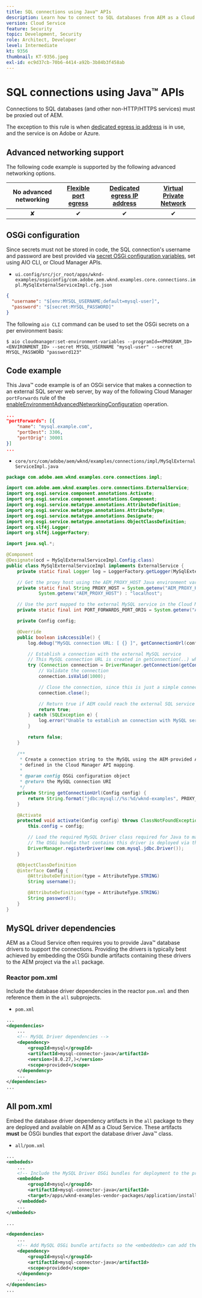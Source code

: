 ```yaml
---
title: SQL connections using Java™ APIs
description: Learn how to connect to SQL databases from AEM as a Cloud Service using Java™ SQL APIs and egress ports.
version: Cloud Service
feature: Security
topic: Development, Security
role: Architect, Developer
level: Intermediate
kt: 9356
thumbnail: KT-9356.jpeg
exl-id: ec9d37cb-70b6-4414-a92b-3b84b3f458ab
---
```

# SQL connections using Java™ APIs

Connections to SQL databases (and other non-HTTP/HTTPS services) must be proxied out of AEM.

The exception to this rule is when [dedicated egress ip address](../dedicated-egress-ip-address.md) is in use, and the service is on Adobe or Azure.

## Advanced networking support

The following code example is supported by the following advanced networking options.

| No advanced networking | [Flexible port egress](../flexible-port-egress.md) | [Dedicated egress IP address](../dedicated-egress-ip-address.md) | [Virtual Private Network](../vpn.md) |
|:-----:|:-----:|:------:|:---------:|
| &#10008; | &#10004; | &#10004; | &#10004; |

## OSGi configuration

Since secrets must not be stored in code, the SQL connection's username and password are best provided via [secret OSGi configuration variables](https://experienceleague.adobe.com/docs/experience-manager-cloud-service/implementing/deploying/configuring-osgi.html#secret-configuration-values), set using AIO CLI, or Cloud Manager APIs.

+ `ui.config/src/jcr_root/apps/wknd-examples/osgiconfig/com.adobe.aem.wknd.examples.core.connections.impl.MySqlExternalServiceImpl.cfg.json`

```json
{
  "username": "$[env:MYSQL_USERNAME;default=mysql-user]",
  "password": "$[secret:MYSQL_PASSWORD]"
}
```

The following `aio CLI` command can be used to set the OSGi secrets on a per environment basis:

```shell
$ aio cloudmanager:set-environment-variables --programId=<PROGRAM_ID> <ENVIRONMENT_ID> --secret MYSQL_USERNAME "mysql-user" --secret MYSQL_PASSWORD "password123"
```

## Code example

This Java™ code example is of an OSGi service that makes a connection to an external SQL server web server, by way of the following Cloud Manager `portForwards` rule of the [enableEnvironmentAdvancedNetworkingConfiguration](https://www.adobe.io/experience-cloud/cloud-manager/reference/api/#operation/enableEnvironmentAdvancedNetworkingConfiguration) operation.

```json
...
"portForwards": [{
    "name": "mysql.example.com",
    "portDest": 3306,
    "portOrig": 30001
}]
...
```

+ `core/src/com/adobe/aem/wknd/examples/connections/impl/MySqlExternalServiceImpl.java`

```java
package com.adobe.aem.wknd.examples.core.connections.impl;

import com.adobe.aem.wknd.examples.core.connections.ExternalService;
import org.osgi.service.component.annotations.Activate;
import org.osgi.service.component.annotations.Component;
import org.osgi.service.metatype.annotations.AttributeDefinition;
import org.osgi.service.metatype.annotations.AttributeType;
import org.osgi.service.metatype.annotations.Designate;
import org.osgi.service.metatype.annotations.ObjectClassDefinition;
import org.slf4j.Logger;
import org.slf4j.LoggerFactory;

import java.sql.*;

@Component
@Designate(ocd = MySqlExternalServiceImpl.Config.class)
public class MySqlExternalServiceImpl implements ExternalService {
    private static final Logger log = LoggerFactory.getLogger(MySqlExternalServiceImpl.class);

    // Get the proxy host using the AEM_PROXY_HOST Java environment variable provided by AEM as a Cloud Service
    private static final String PROXY_HOST = System.getenv("AEM_PROXY_HOST") != null ?
            System.getenv("AEM_PROXY_HOST") : "localhost";

    // Use the port mapped to the external MySQL service in the Cloud Manager API call
    private static final int PORT_FORWARDS_PORT_ORIG = System.getenv("AEM_PROXY_HOST") != null ? 30001 : 3306;

    private Config config;

    @Override
    public boolean isAccessible() {
        log.debug("MySQL connection URL: [ {} ]", getConnectionUrl(config));

        // Establish a connection with the external MySQL service
        // This MySQL connection URL is created in getConnection(..) which will use the AEM_PROXY_HOST is it exists, and the proxied port.
        try (Connection connection = DriverManager.getConnection(getConnectionUrl(config), config.username(), config.password())) {
            // Validate the connection
            connection.isValid(1000);

            // Close the connection, since this is just a simple connectivity check
            connection.close();

            // Return true if AEM could reach the external SQL service
            return true;
        } catch (SQLException e) {
            log.error("Unable to establish an connection with MySQL service using connection URL  [ {} ]", getConnectionUrl(config), e);
        }

        return false;
    }

    /**
     * Create a connection string to the MySQL using the AEM-provided AEM_PROXY_HOST and portForwards.portOrg port
     * defined in the Cloud Manager API mapping.
     *
     * @param config OSGi configuration object
     * @return the MySQL connection URI
     */
    private String getConnectionUrl(Config config) {
        return String.format("jdbc:mysql://%s:%d/wknd-examples", PROXY_HOST, PORT_FORWARDS_PORT_ORIG);
    }

    @Activate
    protected void activate(Config config) throws ClassNotFoundException, SQLException {
        this.config = config;

        // Load the required MySQL Driver class required for Java to make the connection
        // The OSGi bundle that contains this driver is deployed via the project's all project
        DriverManager.registerDriver(new com.mysql.jdbc.Driver());
    }

    @ObjectClassDefinition
    @interface Config {
        @AttributeDefinition(type = AttributeType.STRING)
        String username();

        @AttributeDefinition(type = AttributeType.STRING)
        String password();
    }
}
```

## MySQL driver dependencies

AEM as a Cloud Service often requires you to provide Java™ database drivers to support the connections. Providing the drivers is typically best achieved by embedding the OSGi bundle artifacts containing these drivers to the AEM project via the `all` package.

### Reactor pom.xml

Include the database driver dependencies in the reactor `pom.xml` and then reference them in the `all` subprojects.

+ `pom.xml`

```xml
...
<dependencies>
    ...
    <!-- MySQL Driver dependencies -->
    <dependency>
        <groupId>mysql</groupId>
        <artifactId>mysql-connector-java</artifactId>
        <version>[8.0.27,)</version>
        <scope>provided</scope>
    </dependency>
    ...
</dependencies>
...
```

## All pom.xml

Embed the database driver dependency artifacts in the `all` package to they are deployed and available on AEM as a Cloud Service. These artifacts __must__ be OSGi bundles that export the database driver Java™ class.

+ `all/pom.xml`

```xml
...
<embededs>
    ...
    <!-- Include the MySQL Driver OSGi bundles for deployment to the project -->
    <embedded>
        <groupId>mysql</groupId>
        <artifactId>mysql-connector-java</artifactId>
        <target>/apps/wknd-examples-vendor-packages/application/install</target>
    </embedded>
    ...
</embededs>

...

<dependencies>
    ...
    <!-- Add MySQL OSGi bundle artifacts so the <embeddeds> can add them to the project -->
    <dependency>
        <groupId>mysql</groupId>
        <artifactId>mysql-connector-java</artifactId>
        <scope>provided</scope>
    </dependency>
    ...
</dependencies>
...
```
